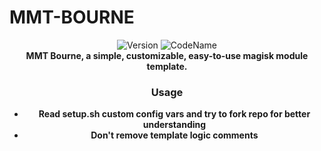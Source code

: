 # MMT-BOURNE

<div align="center">
  <!-- Version -->
    <img src="https://img.shields.io/badge/Version-v1.0-green.svg?longCache=true&style=popout-square"
      alt="Version" />
  <!-- CodeName -->
    <img src="https://img.shields.io/badge/B4ØK3Ñ-yellow.svg?longCache=true&style=flat-square"
      alt="CodeName" />

<div align="center">
  <strong>MMT Bourne, a simple, customizable, easy-to-use magisk module template.
</div>

### Usage
- Read setup.sh custom config vars and try to fork repo for better understanding
- Don't remove template logic comments
